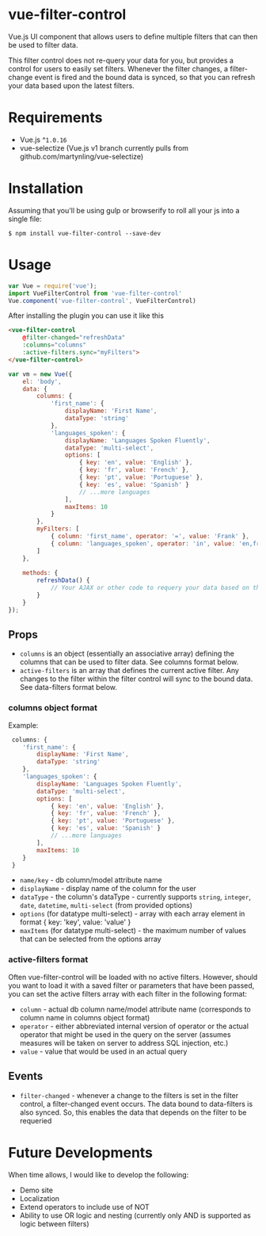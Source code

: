 # vue-filter-control
Vue.js UI component that allows users to define multiple filters that can then be used to filter data.

This filter control does not re-query your data for you, but provides a control for users to easily set filters. Whenever the filter changes, a filter-change event is fired and the bound data is synced, so that you can refresh your data based upon the latest filters. 

# Requirements

- Vue.js ^`1.0.16`
- vue-selectize  (Vue.js v1 branch currently pulls from github.com/martynling/vue-selectize)

# Installation
Assuming that you'll be using gulp or browserify to roll all your js into a single file:
 
```shell
$ npm install vue-filter-control --save-dev
```

# Usage

```javascript
var Vue = require('vue');
import VueFilterControl from 'vue-filter-control'
Vue.component('vue-filter-control', VueFilterControl)
```

After installing the plugin you can use it like this

```html
<vue-filter-control
    @filter-changed="refreshData"
    :columns="columns"
    :active-filters.sync="myFilters">
</vue-filter-control>
```

```javascript
var vm = new Vue({
    el: 'body',
    data: {
        columns: {
            'first_name': { 
                displayName: 'First Name',
                dataType: 'string'
            },
            'languages_spoken': {
                displayName: 'Languages Spoken Fluently',
                dataType: 'multi-select',
                options: [
                    { key: 'en', value: 'English' },
                    { key: 'fr', value: 'French' },
                    { key: 'pt', value: 'Portuguese' },
                    { key: 'es', value: 'Spanish' }
                    // ...more languages
                ],
                maxItems: 10            
            }
        },
        myFilters: [
            { column: 'first_name', operator: '=', value: 'Frank' },
            { column: 'languages_spoken', operator: 'in', value: 'en,fr' }
        ]
    },
    
    methods: {
        refreshData() {
            // Your AJAX or other code to requery your data based on the latest filters
        }
    }
});
```


## Props

- `columns` is an object (essentially an associative array) defining the columns that can be used to filter data. See columns format below.
- `active-filters` is an array that defines the current active filter. Any changes to the filter within the filter control will sync to the bound data. See data-filters format below.

### columns object format

Example:
```javascript
 columns: { 
    'first_name': {
        displayName: 'First Name',
        dataType: 'string'    
    },
    'languages_spoken': {
        displayName: 'Languages Spoken Fluently',
        dataType: 'multi-select',
        options: [
            { key: 'en', value: 'English' },
            { key: 'fr', value: 'French' },
            { key: 'pt', value: 'Portuguese' },
            { key: 'es', value: 'Spanish' }
            // ...more languages
        ],
        maxItems: 10            
    }    
 }
```

 - `name/key` - db column/model attribute name
 - `displayName` - display name of the column for the user
 - `dataType` - the column's dataType - currently supports `string`, `integer`, `date`, `datetime`, `multi-select` (from provided options)
 - `options` (for datatype multi-select) - array with each array element in format { key: 'key', value: 'value' }
 - `maxItems` (for datatype multi-select) - the maximum number of values that can be selected from the options array 

### active-filters format

Often vue-filter-control will be loaded with no active filters. However, should you want to load it with a saved filter or parameters that have been passed, you can set the active filters array with each filter in the following format:

 - `column` - actual db column name/model attribute name (corresponds to column name in columns object format) 
 - `operator` - either abbreviated internal version of operator or the actual operator that might be used in the query on the server (assumes measures will be taken on server to address SQL injection, etc.) 
 - `value` - value that would be used in an actual query

## Events

 - `filter-changed` - whenever a change to the filters is set in the filter control, a filter-changed event occurs. The data bound to data-filters is also synced. So, this enables the data that depends on the filter to be requeried  

# Future Developments

When time allows, I would like to develop the following:

 - Demo site
 - Localization
 - Extend operators to include use of NOT
 - Ability to use OR logic and nesting (currently only AND is supported as logic between filters)

